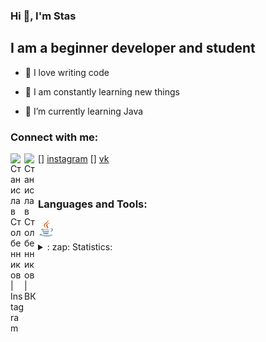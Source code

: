 ### Hi 👋, I'm Stas

## I am a beginner developer and student
- 💪 I love writing code

- 🥅 I am constantly learning new things

- 🌱 I’m currently learning Java

### Connect with me:
[<img align = "left" alt = "Станислав Столбенников | Instagram" width = "22px" src = "https://cdn.jsdelivr.net/npm/simple-icons@v3/icons/instagram.svg" />] [instagram]
[<img align = "left" alt = "Станислав Столбенников | ВК" width = "22px" src = "https://cdn.jsdelivr.net/npm/simple-icons@v3/icons/vk.svg" />] [vk]

<br />

### Languages and Tools:

<img align = "left" alt = "Java" width = "26px" src = "https://raw.githubusercontent.com/github/explore/80688e429a7d4ef2fca1e82350fe8e3517d3494d/topics/java/java.png" />

<br />
<br />


<details>
  <summary>: zap: Statistics: </summary>
   <img align = "left" alt = "codeSTACKr's GitHub stats" src = "https://github-readme-stats.vercel.app/api/top-langs/?username=SSE-programmer&langs_count=8&layout=compact" />
    <br />
    <img align = "left" alt = "codeSTACKr's GitHub stats" src = "https://github-readme-stats.vercel.app/api?username=SSE-programmer&show_icons=true" />
</details>

[instagram]: https://www.instagram.com/sse.public
[vk]: https://vk.com/stas1996ilcha
